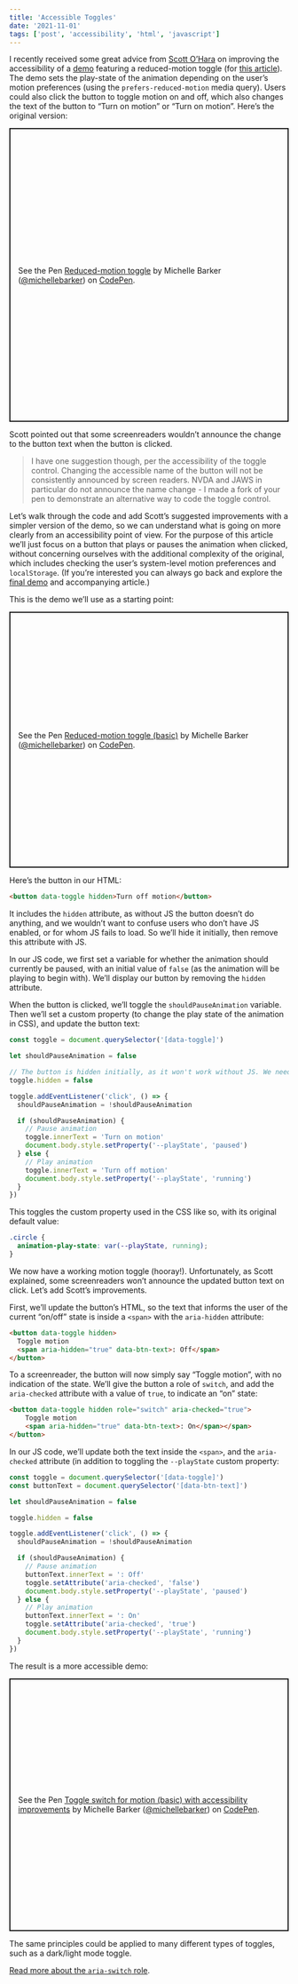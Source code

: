 ```yaml
---
title: 'Accessible Toggles'
date: '2021-11-01'
tags: ['post', 'accessibility', 'html', 'javascript']
---
```


I recently received some great advice from [Scott O’Hara](https://www.scottohara.me/) on improving the accessibility of a [demo](https://codepen.io/michellebarker/pen/bGrNjgB) featuring a reduced-motion toggle (for [this article](https://www.smashingmagazine.com/2021/10/respecting-users-motion-preferences/)). The demo sets the play-state of the animation depending on the user’s motion preferences (using the `prefers-reduced-motion` media query). Users could also click the button to toggle motion on and off, which also changes the text of the button to “Turn on motion” or “Turn on motion”. Here’s the original version:

<p class="codepen" data-height="529" data-default-tab="result" data-slug-hash="JjyNXQZ" data-user="michellebarker" style="height: 529px; box-sizing: border-box; display: flex; align-items: center; justify-content: center; border: 2px solid; margin: 1em 0; padding: 1em;">
  <span>See the Pen <a href="https://codepen.io/michellebarker/pen/JjyNXQZ">
  Reduced-motion toggle</a> by Michelle Barker (<a href="https://codepen.io/michellebarker">@michellebarker</a>)
  on <a href="https://codepen.io">CodePen</a>.</span>
</p>
<script async src="https://cpwebassets.codepen.io/assets/embed/ei.js"></script>

Scott pointed out that some screenreaders wouldn’t announce the change to the button text when the button is clicked.

> I have one suggestion though, per the accessibility of the toggle control. Changing the accessible name of the button will not be consistently announced by screen readers. NVDA and JAWS in particular do not announce the name change - I made a fork of your pen to demonstrate an alternative way to code the toggle control.

Let’s walk through the code and add Scott’s suggested improvements with a simpler version of the demo, so we can understand what is going on more clearly from an accessibility point of view. For the purpose of this article we’ll just focus on a button that plays or pauses the animation when clicked, without concerning ourselves with the additional complexity of the original, which includes checking the user’s system-level motion preferences and `localStorage`. (If you’re interested you can always go back and explore the [final demo](https://codepen.io/michellebarker/pen/bGrNjgB) and accompanying article.)

This is the demo we’ll use as a starting point:

<p class="codepen" data-height="461" data-default-tab="result" data-slug-hash="rNzmLGv" data-user="michellebarker" style="height: 461px; box-sizing: border-box; display: flex; align-items: center; justify-content: center; border: 2px solid; margin: 1em 0; padding: 1em;">
  <span>See the Pen <a href="https://codepen.io/michellebarker/pen/rNzmLGv">
  Reduced-motion toggle (basic)</a> by Michelle Barker (<a href="https://codepen.io/michellebarker">@michellebarker</a>)
  on <a href="https://codepen.io">CodePen</a>.</span>
</p>
<script async src="https://cpwebassets.codepen.io/assets/embed/ei.js"></script>

Here’s the button in our HTML:

```html
<button data-toggle hidden>Turn off motion</button>
```

It includes the `hidden` attribute, as without JS the button doesn’t do anything, and we wouldn’t want to confuse users who don’t have JS enabled, or for whom JS fails to load. So we’ll hide it initially, then remove this attribute with JS.

In our JS code, we first set a variable for whether the animation should currently be paused, with an initial value of `false` (as the animation will be playing to begin with). We’ll display our button by removing the `hidden` attribute.

When the button is clicked, we’ll toggle the `shouldPauseAnimation` variable. Then we’ll set a custom property (to change the play state of the animation in CSS), and update the button text:

```js
const toggle = document.querySelector('[data-toggle]')

let shouldPauseAnimation = false

// The button is hidden initially, as it won't work without JS. We need to make it visible
toggle.hidden = false

toggle.addEventListener('click', () => {
  shouldPauseAnimation = !shouldPauseAnimation

  if (shouldPauseAnimation) {
    // Pause animation
    toggle.innerText = 'Turn on motion'
    document.body.style.setProperty('--playState', 'paused')
  } else {
    // Play animation
    toggle.innerText = 'Turn off motion'
    document.body.style.setProperty('--playState', 'running')
  }
})
```

This toggles the custom property used in the CSS like so, with its original default value:

```css
.circle {
  animation-play-state: var(--playState, running);
}
```

We now have a working motion toggle (hooray!). Unfortunately, as Scott explained, some screenreaders won’t announce the updated button text on click. Let’s add Scott’s improvements.

First, we’ll update the button’s HTML, so the text that informs the user of the current “on/off” state is inside a `<span>` with the `aria-hidden` attribute:

```html
<button data-toggle hidden>
  Toggle motion
  <span aria-hidden="true" data-btn-text>: Off</span>
</button>
```

To a screenreader, the button will now simply say “Toggle motion”, with no indication of the state. We’ll give the button a role of `switch`, and add the `aria-checked` attribute with a value of `true`, to indicate an “on” state:

```html
<button data-toggle hidden role="switch" aria-checked="true">
	Toggle motion
	<span aria-hidden="true" data-btn-text>: On</span></span>
</button>
```

In our JS code, we’ll update both the text inside the `<span>`, and the `aria-checked` attribute (in addition to toggling the `--playState` custom property:

```js
const toggle = document.querySelector('[data-toggle]')
const buttonText = document.querySelector('[data-btn-text]')

let shouldPauseAnimation = false

toggle.hidden = false

toggle.addEventListener('click', () => {
  shouldPauseAnimation = !shouldPauseAnimation

  if (shouldPauseAnimation) {
    // Pause animation
    buttonText.innerText = ': Off'
    toggle.setAttribute('aria-checked', 'false')
    document.body.style.setProperty('--playState', 'paused')
  } else {
    // Play animation
    buttonText.innerText = ': On'
    toggle.setAttribute('aria-checked', 'true')
    document.body.style.setProperty('--playState', 'running')
  }
})
```

The result is a more accessible demo:

<p class="codepen" data-height="455" data-default-tab="result" data-slug-hash="oNeGYEz" data-user="michellebarker" style="height: 455px; box-sizing: border-box; display: flex; align-items: center; justify-content: center; border: 2px solid; margin: 1em 0; padding: 1em;">
  <span>See the Pen <a href="https://codepen.io/michellebarker/pen/oNeGYEz">
  Toggle switch for motion (basic) with accessibility improvements</a> by Michelle Barker (<a href="https://codepen.io/michellebarker">@michellebarker</a>)
  on <a href="https://codepen.io">CodePen</a>.</span>
</p>
<script async src="https://cpwebassets.codepen.io/assets/embed/ei.js"></script>

The same principles could be applied to many different types of toggles, such as a dark/light mode toggle.

[Read more about the `aria-switch` role](https://developer.mozilla.org/en-US/docs/Web/Accessibility/ARIA/Roles/Switch_role).

